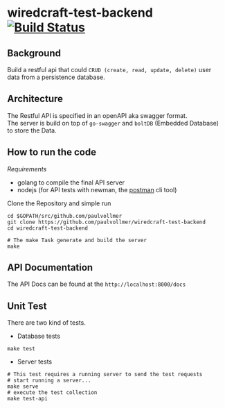 # wiredcraft-test-backend [![Build Status](https://travis-ci.org/paulvollmer/wiredcraft-test-backend.svg?branch=master)](https://travis-ci.org/paulvollmer/wiredcraft-test-backend)

## Background

Build a restful api that could `CRUD (create, read, update, delete)` user data from a persistence database.

## Architecture

The Restful API is specified in an openAPI aka swagger format.  
The server is build on top of `go-swagger` and `boltDB` (Embedded Database) to store the Data.


## How to run the code
*Requirements*
- golang to compile the final API server
- nodejs (for API tests with newman, the [postman](https://www.getpostman.com/) cli tool)

Clone the Repository and simple run
```
cd $GOPATH/src/github.com/paulvollmer
git clone https://github.com/paulvollmer/wiredcraft-test-backend
cd wiredcraft-test-backend

# The make Task generate and build the server
make
```

## API Documentation
The API Docs can be found at the `http://localhost:8000/docs`

## Unit Test
There are two kind of tests.
- Database tests
```
make test
```
- Server tests
```
# This test requires a running server to send the test requests
# start running a server...
make serve
# execute the test collection
make test-api
```
